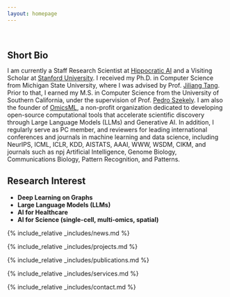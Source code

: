 ```yaml
---
layout: homepage
---
```


<h1 id="about-me"></h1>

<h2 style="margin: 60px 0px 10px;">Short Bio</h2>

I am currently a Staff Research Scientist at [Hippocratic AI](https://www.hippocraticai.com/) and a Visiting Scholar at [Stanford University](https://www.devo-evo.com/#about). I received my Ph.D. in Computer Science from Michigan State University, where I was advised by Prof. [Jiliang Tang](https://scholar.google.com/citations?user=WtzKMWAAAAAJ&hl=en). Prior to that, I earned my M.S. in Computer Science from the University of Southern California, under the supervision of Prof. [Pedro Szekely](https://scholar.google.com/citations?user=U1A6iBMAAAAJ&hl=en). I am also the founder of [OmicsML](https://github.com/OmicsML), a non-profit organization dedicated to developing open-source computational tools that accelerate scientific discovery through Large Language Models (LLMs) and Generative AI. In addition, I regularly serve as PC member, and reviewers for leading international conferences and journals in machine learning and data science, including NeurIPS, ICML, ICLR, KDD, AISTATS, AAAI, WWW, WSDM, CIKM, and journals such as npj Artificial Intelligence, Genome Biology, Communications Biology, Pattern Recognition, and Patterns.



## Research Interest

- **Deep Learning on Graphs**
- **Large Language Models (LLMs)** 
- **AI for Healthcare**
- **AI for Science (single-cell, multi-omics, spatial)**


<!-- ## Professional Affiliations
- **Marie Curie Alumni Association Member**, 2021 - Present
- **The European Magnetism Association (EMA) Member**, 2021 - Present
 -->


{% include_relative _includes/news.md %}

{% include_relative _includes/projects.md %}

{% include_relative _includes/publications.md %}

{% include_relative _includes/services.md %}

{% include_relative _includes/contact.md %}



